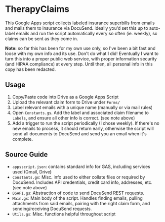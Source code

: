# TherapyClaims

This Google Apps script collects labeled insurance superbills from emails and mails them to insurance via DocuSend. Ideally you'd set this up to auto-label emails and run the script automatically every so often (ie. weekly), so claims can be sent as they come in.

**Note:** so far this has been for my own use only, so I've been a bit fast and loose with my own info and its use. Don't do what I did! Eventually I want to turn this into a proper public web service, with proper information security (and HIPAA compliance) at every step. Until then, all personal info in this copy has been redacted. 

## Usage

1. Copy/Paste code into Drive as a Google Apps Script
2. Upload the relevant claim form to Drive under `Forms/`
3. Label relevant emails with a unique name (manually or via mail rules)
4. Open `Constants.gs`. Add the label and associated claim filename to `Labels`, and ensure all other info is correct. (see note above)
5. Add a trigger to run the script periodically (I chose weekly). If there's no new emails to process, it should return early, otherwise the script will send all documents to DocuSend and send you an email when it's complete.

## Source Guide
* `appsscript.json`: contains standard info for GAS, including services used (Gmail, Drive)
* `Constants.gs`: Misc. info used to either collate files or required by DocuSend. Includes API credentials, credit card info, addresses, etc. (see note above)
* `DSAPI.gs`: Abstraction of code to send DocuSend REST requests.
* `Main.gs`: Main body of the script. Handles finding emails, pulling attachments from said emails, pairing with the right claim form, and sending/receiving DocuSend requests.
* `Utils.gs`: Misc. functions helpful throughout script
